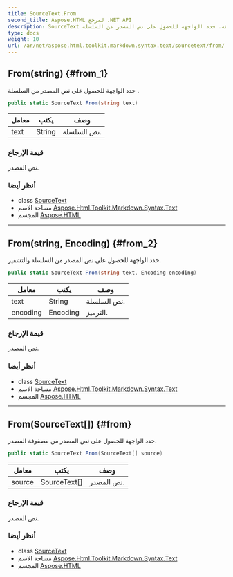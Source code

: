```yaml
---
title: SourceText.From
second_title: Aspose.HTML لمرجع .NET API
description: SourceText طريقة. حدد الواجهة للحصول على نص المصدر من السلسلة .
type: docs
weight: 10
url: /ar/net/aspose.html.toolkit.markdown.syntax.text/sourcetext/from/
---
```

## From(string) {#from_1}

حدد الواجهة للحصول على نص المصدر من السلسلة .

```csharp
public static SourceText From(string text)
```

| معامل | يكتب | وصف |
| --- | --- | --- |
| text | String | نص السلسلة. |

### قيمة الإرجاع

نص المصدر.

### أنظر أيضا

* class [SourceText](../)
* مساحة الاسم [Aspose.Html.Toolkit.Markdown.Syntax.Text](../../sourcetext/)
* المجسم [Aspose.HTML](../../../)

---

## From(string, Encoding) {#from_2}

حدد الواجهة للحصول على نص المصدر من السلسلة والتشفير.

```csharp
public static SourceText From(string text, Encoding encoding)
```

| معامل | يكتب | وصف |
| --- | --- | --- |
| text | String | نص السلسلة. |
| encoding | Encoding | الترميز. |

### قيمة الإرجاع

نص المصدر.

### أنظر أيضا

* class [SourceText](../)
* مساحة الاسم [Aspose.Html.Toolkit.Markdown.Syntax.Text](../../sourcetext/)
* المجسم [Aspose.HTML](../../../)

---

## From(SourceText[]) {#from}

حدد الواجهة للحصول على نص المصدر من مصفوفة المصدر.

```csharp
public static SourceText From(SourceText[] source)
```

| معامل | يكتب | وصف |
| --- | --- | --- |
| source | SourceText[] | نص المصدر. |

### قيمة الإرجاع

نص المصدر.

### أنظر أيضا

* class [SourceText](../)
* مساحة الاسم [Aspose.Html.Toolkit.Markdown.Syntax.Text](../../sourcetext/)
* المجسم [Aspose.HTML](../../../)


